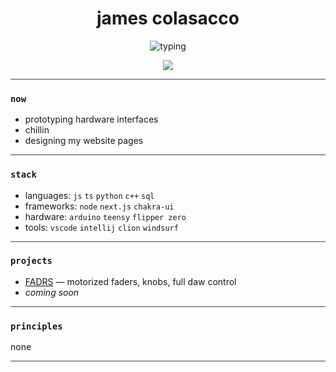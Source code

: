<h1 align="center">james colasacco</h1>

<p align="center">
  <img src="https://readme-typing-svg.demolab.com?font=Fira+Code&pause=500&center=true&vCenter=true&width=435&lines=software+engineer;audio+engineer;music+producer;photographer" alt="typing" />
</p>

<p align="center">
  <img src="https://img.shields.io/badge/status-active-black?style=flat-square&logo=codeforces&logoColor=white" />
</p>

<hr style="border: none; height: 1px; background: #444;" />

### `now`

- prototyping hardware interfaces
- chillin
- designing my website pages

<hr style="border: none; height: 1px; background: #444;" />

### `stack`

- languages: `js` `ts` `python` `c++` `sql`
- frameworks: `node` `next.js` `chakra-ui`
- hardware: `arduino` `teensy` `flipper zero`
- tools: `vscode` `intellij` `clion` `windsurf`

<hr style="border: none; height: 1px; background: #444;" />

### `projects`

- [FADRS](https://github.com/jamescolasacco/fadrs) — motorized faders, knobs, full daw control
- *coming soon*

<hr style="border: none; height: 1px; background: #444;" />

### `principles`

none

<hr style="border: none; height: 1px; background: #444;" />
